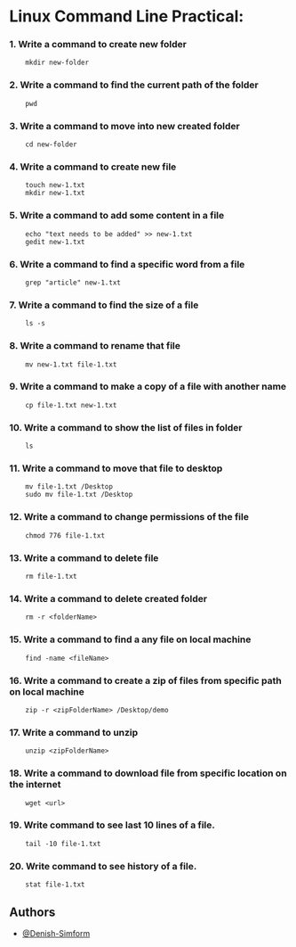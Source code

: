 


# Linux Command Line Practical:


### 1. Write a command to create new folder
		mkdir new-folder
### 2. Write a command to find the current path of the folder
		pwd	
### 3. Write a command to move into new created folder
		cd new-folder	
### 4. Write a command to create new file
		touch new-1.txt
		mkdir new-1.txt	
### 5. Write a command to add some content in a file
		echo "text needs to be added" >> new-1.txt
		gedit new-1.txt	
### 6. Write a command to find a specific word from a file
		grep "article" new-1.txt 	
### 7. Write a command to find the size of a file
		ls -s	
### 8. Write a command to rename that file
		mv new-1.txt file-1.txt
### 9. Write a command to make a copy of a file with another name
		cp file-1.txt new-1.txt	
### 10. Write a command to show the list of files in folder
		ls
### 11. Write a command to move that file to desktop
		mv file-1.txt /Desktop
		sudo mv file-1.txt /Desktop	
### 12. Write a command to change permissions of the file
		chmod 776 file-1.txt
### 13. Write a command to delete file
		rm file-1.txt	
### 14. Write a command to delete created folder
		rm -r <folderName>	
### 15. Write a command to find a any file on local machine
		find -name <fileName>	
### 16. Write a command to create a zip of files from specific path on local machine
		zip -r <zipFolderName> /Desktop/demo	
### 17. Write a command to unzip
		unzip <zipFolderName>	
### 18. Write a command to download file from specific location on the internet
		wget <url>	
### 19. Write command to see last 10 lines of a file.
		tail -10 file-1.txt	
### 20. Write command to see history of a file.
		stat file-1.txt
    
    

## Authors

- [@Denish-Simform](https://github.com/Denish-Simform)

